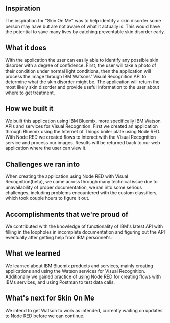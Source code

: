 ## Inspiration
The inspiration for "Skin On Me" was to help identify a skin disorder some person may have but are not aware of what it actually is. This would have the potential to save many lives by catching preventable skin disorder early.

## What it does
 With the application the user can easily able to identify any possible skin disorder with a degree of confidence. First, the user will take a photo of their condition under normal light conditions, then the application will process the image through IBM Watsons' Visual Recognition API to determine what the skin disorder might be. The application will return the most likely skin disorder and provide useful information to the user about where to get treatment.
## How we built it
We built this application using IBM Bluemix, more specifically IBM Watson APIs and services for Visual Recognition. First we created an application through Bluemix using the Internet of Things boiler plate using Node RED. With Node RED we created flows to interact with the Visual Recognition service and process our images. Results will be returned back to our web application where the user can view it.
## Challenges we ran into
When creating the application using Node RED with Visual Recognition(beta), we came across through many technical issue due to unavailability of proper documentation, we ran into some serious challenges, including problems encountered with the custom classifiers, which took couple hours to figure it out.
## Accomplishments that we're proud of
We contributed with the knowledge of functionality of IBM's latest API with filling in the loopholes in incomplete documentation and figuring out the API eventually after getting help from IBM personnel's.

## What we learned
We learned about IBM Bluemix products and services, mainly creating applications and using the Watson services for Visual Recognition. Additionally we gained practice of using Node RED for creating flows with IBMs services, and using Postman to test data calls. 

## What's next for Skin On Me
We intend to get Watson to work as intended, currently waiting on updates to Node RED before we can continue. 
